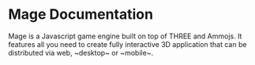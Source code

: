 # Mage Documentation

Mage is a Javascript game engine built on top of THREE and Ammojs. It features all you need to create fully interactive 3D application that can be distributed via web, ~desktop~ or ~mobile~.